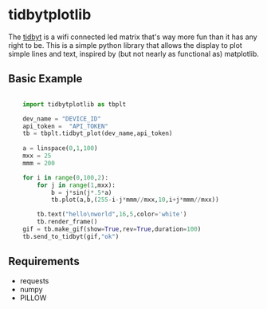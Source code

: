 # tidbytplotlib

The [tidbyt](https://tidbyt.com/) is a wifi connected led matrix that's way more fun than it has any right to be. This is a simple python library that allows the display to plot simple lines and text, inspired by (but not nearly as functional as) matplotlib. 

## Basic Example

```python

    import tidbytplotlib as tbplt

    dev_name = "DEVICE_ID"
    api_token =  "API_TOKEN"
    tb = tbplt.tidbyt_plot(dev_name,api_token)
 
    a = linspace(0,1,100)
    mxx = 25
    mmm = 200

    for i in range(0,100,2):
        for j in range(1,mxx):
            b = j*sin(j*.5*a)
            tb.plot(a,b,(255-i-j*mmm//mxx,10,i+j*mmm//mxx))

        tb.text("hello\nworld",16,5,color='white')
        tb.render_frame()
    gif = tb.make_gif(show=True,rev=True,duration=100)
    tb.send_to_tidbyt(gif,"ok")
```

## Requirements

- requests
- numpy
- PILLOW


